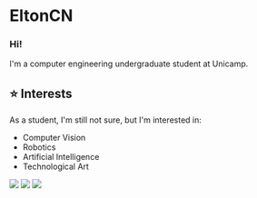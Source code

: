 # EltonCN

### Hi!

I'm a computer engineering undergraduate student at Unicamp.

## ⭐ Interests

As a student, I'm still not sure, but I'm interested in:
- Computer Vision
- Robotics
- Artificial Intelligence
- Technological Art

<!--[![]()]()-->

[![](https://img.shields.io/badge/GitHub-100000?style=for-the-badge&logo=github&logoColor=white)](https://github.com/EltonCN) 
[![](https://img.shields.io/badge/GitLab-330F63?style=for-the-badge&logo=gitlab&logoColor=white)](https://gitlab.com/EltonCN)
[![](https://img.shields.io/badge/Instagram-E4405F?style=for-the-badge&logo=instagram&logoColor=white)](https://www.instagram.com/elton_cn/)
